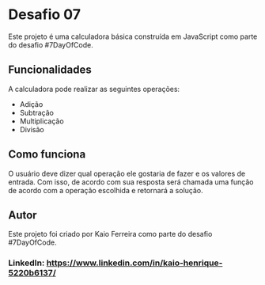 # Desafio 07
Este projeto é uma calculadora básica construída em JavaScript como parte do desafio #7DayOfCode.

## Funcionalidades
A calculadora pode realizar as seguintes operações:

* Adição
* Subtração
* Multiplicação
* Divisão
## Como funciona
O usuário deve dizer qual operação ele gostaria de fazer e os valores de entrada. Com isso, de acordo com sua resposta será chamada uma função de acordo com a
operação escolhida e retornará a solução.

## Autor
Este projeto foi criado por Kaio Ferreira como parte do desafio #7DayOfCode.
### LinkedIn: https://www.linkedin.com/in/kaio-henrique-5220b6137/
